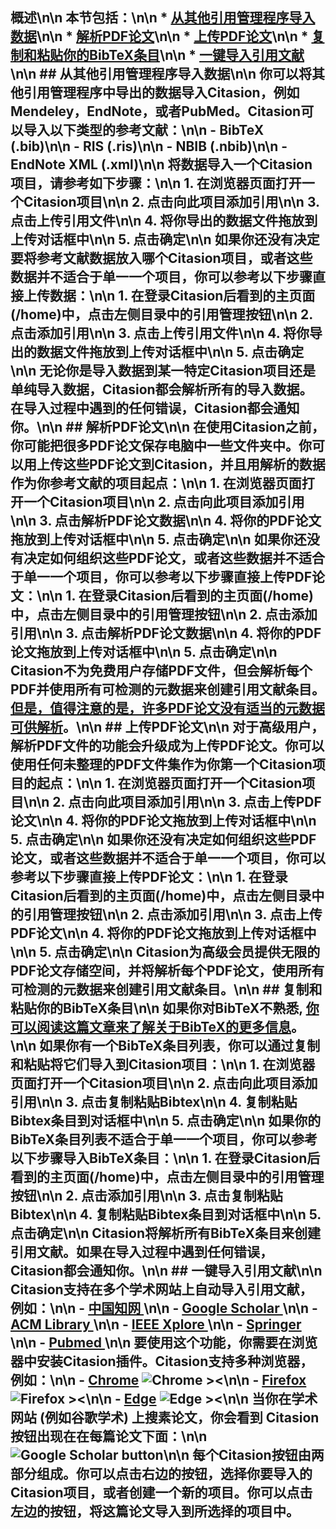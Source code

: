 ## 概述\n\n 本节包括：\n\n * [从其他引用管理程序导入数据](#importData)\n\n * [解析PDF论文](#parsePapers)\n\n * [上传PDF论文](#uploadPapers)\n\n * [复制和粘贴你的BibTeX条目](#copyBibtex)\n\n * [一键导入引用文献](#oneClick)\n\n ## 从其他引用管理程序导入数据<a name='importData'></a>\n\n 你可以将其他引用管理程序中导出的数据导入Citasion，例如Mendeley，EndNote，或者PubMed。Citasion可以导入以下类型的参考文献：\n\n - BibTeX (.bib)\n\n - RIS (.ris)\n\n - NBIB (.nbib)\n\n - EndNote XML (.xml)\n\n 将数据导入一个Citasion项目，请参考如下步骤：\n\n 1. 在浏览器页面打开一个Citasion项目\n\n 2. 点击<strong>向此项目添加引用</strong>\n\n 3. 点击<strong>上传引用文件</strong>\n\n 4. 将你导出的数据文件拖放到上传对话框中\n\n 5. 点击确定\n\n 如果你还没有决定要将参考文献数据放入哪个Citasion项目，或者这些数据并不适合于单一一个项目，你可以参考以下步骤直接上传数据：\n\n 1. 在登录Citasion后看到的主页面(/home)中，点击左侧目录中的<strong>引用管理</strong>按钮\n\n 2. 点击<strong>添加引用</strong>\n\n 3. 点击<strong>上传引用文件</strong>\n\n 4. 将你导出的数据文件拖放到上传对话框中\n\n 5. 点击确定\n\n 无论你是导入数据到某一特定Citasion项目还是单纯导入数据，Citasion都会解析所有的导入数据。在导入过程中遇到的任何错误，Citasion都会通知你。\n\n ## 解析PDF论文<a name='parsePapers'></a>\n\n 在使用Citasion之前，你可能把很多PDF论文保存电脑中一些文件夹中。你可以用上传这些PDF论文到Citasion，并且用解析的数据作为你参考文献的项目起点：\n\n 1. 在浏览器页面打开一个Citasion项目\n\n 2. 点击<strong>向此项目添加引用</strong>\n\n 3. 点击<strong>解析PDF论文数据</strong>\n\n 4. 将你的PDF论文拖放到上传对话框中\n\n 5. 点击确定\n\n 如果你还没有决定如何组织这些PDF论文，或者这些数据并不适合于单一一个项目，你可以参考以下步骤直接上传PDF论文：\n\n 1. 在登录Citasion后看到的主页面(/home)中，点击左侧目录中的<strong>引用管理</strong>按钮\n\n 2. 点击<strong>添加引用</strong>\n\n 3. 点击<strong>解析PDF论文数据</strong>\n\n 4. 将你的PDF论文拖放到上传对话框中\n\n 5. 点击确定\n\n Citasion不为免费用户存储PDF文件，但会解析每个PDF并使用所有可检测的元数据来创建引用文献条目。<a href='/zh/blogs/meta-data-pdf-paper' target='_blank'>但是，值得注意的是，许多PDF论文没有适当的元数据可供解析</a>。\n\n ## 上传PDF论文<a name='uploadPapers'></a>\n\n 对于高级用户，解析PDF文件的功能会升级成为上传PDF论文。你可以使用任何未整理的PDF文件集作为你第一个Citasion项目的起点：\n\n 1. 在浏览器页面打开一个Citasion项目\n\n 2. 点击<strong>向此项目添加引用</strong>\n\n 3. 点击<strong>上传PDF论文</strong>\n\n 4. 将你的PDF论文拖放到上传对话框中\n\n 5. 点击确定\n\n 如果你还没有决定如何组织这些PDF论文，或者这些数据并不适合于单一一个项目，你可以参考以下步骤直接上传PDF论文：\n\n 1. 在登录Citasion后看到的主页面(/home)中，点击左侧目录中的<strong>引用管理</strong>按钮\n\n 2. 点击<strong>添加引用</strong>\n\n 3. 点击<strong>上传PDF论文</strong>\n\n 4. 将你的PDF论文拖放到上传对话框中\n\n 5. 点击确定\n\n Citasion为高级会员提供无限的PDF论文存储空间，并将解析每个PDF论文，使用所有可检测的元数据来创建引用文献条目。\n\n ## 复制和粘贴你的BibTeX条目<a name='copyBibtex'></a>\n\n 如果你对BibTeX不熟悉, <a href='/zh/blogs/introduction-to-bibtex' target='_blank'>你可以阅读这篇文章来了解关于BibTeX的更多信息</a>。\n\n 如果你有一个BibTeX条目列表，你可以通过复制和粘贴将它们导入到Citasion项目：\n\n 1. 在浏览器页面打开一个Citasion项目\n\n 2. 点击<strong>向此项目添加引用</strong>\n\n 3. 点击<strong>复制粘贴Bibtex</strong>\n\n 4. 复制粘贴Bibtex条目到对话框中\n\n 5. 点击确定\n\n 如果你的BibTeX条目列表不适合于单一一个项目，你可以参考以下步骤导入BibTeX条目：\n\n 1. 在登录Citasion后看到的主页面(/home)中，点击左侧目录中的<strong>引用管理</strong>按钮\n\n 2. 点击<strong>添加引用</strong>\n\n 3. 点击<strong>复制粘贴Bibtex</strong>\n\n 4. 复制粘贴Bibtex条目到对话框中\n\n 5. 点击确定\n\n Citasion将解析所有BibTeX条目来创建引用文献。如果在导入过程中遇到任何错误，Citasion都会通知你。\n\n ## 一键导入引用文献<a name='oneClick'></a>\n\n Citasion支持在多个学术网站上自动导入引用文献，例如：\n\n - <a href='https://www.cnki.net/' target='_blank'> 中国知网 </a>\n\n - <a href='https://scholar.google.com' target='_blank'> Google Scholar </a>\n\n - <a href='https://dl.acm.org' target='_blank'> ACM Library </a>\n\n - <a href='https://ieeexplore.ieee.org' target='_blank'> IEEE Xplore </a>\n\n - <a href='https://www.springer.com' target='_blank'> Springer </a>\n\n - <a href='https://pubmed.ncbi.nlm.nih.gov' target='_blank'> Pubmed </a>\n\n 要使用这个功能，你需要在浏览器中安装Citasion插件。Citasion支持多种浏览器，例如：\n\n - [Chrome](https://chrome.google.com/webstore/detail/citasion/oklpcimghhhhanifldcdlfgoaigfiolj) ![Chrome ><](/static/images/docs/chrome-tiny.png)\n\n - [Firefox](https://addons.mozilla.org/en-US/firefox/addon/citasion/) ![Firefox ><](/static/images/docs/firefox-tiny.png)\n\n - [Edge](https://microsoftedge.microsoft.com/addons/detail/citasion/kgcdgjmildkboglkjlmllmkchhibgbcc) ![Edge ><](/static/images/docs/edge-tiny.png)\n\n 当你在学术网站 (例如谷歌学术) 上搜素论文，你会看到 Citasion 按钮出现在在每篇论文下面：\n\n ![Google Scholar button](/static/images/docs/googleScholar.png)\n\n 每个Citasion按钮由两部分组成。你可以点击右边的按钮，选择你要导入的Citasion项目，或者创建一个新的项目。你可以点击左边的按钮，将这篇论文导入到所选择的项目中。 

